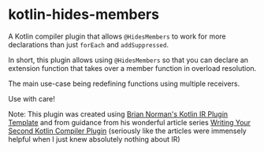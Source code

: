 # kotlin-hides-members


A Kotlin compiler plugin that allows `@HidesMembers` to work for more declarations than just `forEach` and `addSuppressed`.

In short, this plugin allows using `@HidesMembers` so that you can declare an extension function that takes over a member function in overload resolution.

The main use-case being redefining functions using multiple receivers.

Use with care!

Note: This plugin was created
using [Brian Norman's Kotlin IR Plugin Template](https://github.com/bnorm/kotlin-ir-plugin-template) and from guidance
from his wonderful article
series [Writing Your Second Kotlin Compiler Plugin](https://blog.bnorm.dev/writing-your-second-compiler-plugin-part-1) (seriously like the articles were immensely helpful when I just knew absolutely nothing about IR)
